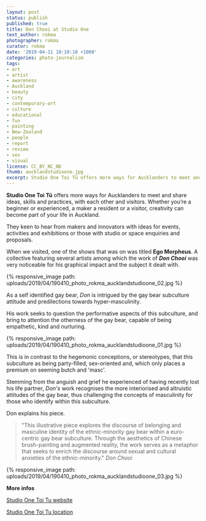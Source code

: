 ```yaml
---
layout: post
status: publish
published: true
title: Don Chooi at Studio One
text_author: rokma
photographer: rokma
curator: rokma
date: '2019-04-11 10:10:10 +1000'
categories: photo-journalism
tags:
- art
- artist
- awareness
- Auckland
- beauty
- city
- contemporary-art
- culture
- educational
- fun
- painting
- New-Zealand
- people
- report
- review
- sex
- visual
license: CC_BY_NC_ND
thumb: aucklandstudioone.jpg
excerpt: Studio One Toi Tū offers more ways for Aucklanders to meet and share ideas, skills and practices, with each other and visitors. Now showing Ego Morpheus, a collective featuring several artists among which the work of Don Chooi.
---
```


**Studio One Toi Tū** offers more ways for Aucklanders to meet and share ideas, skills and practices, with each other and visitors. Whether you’re a beginner or experienced, a maker a resident or a visitor, creativity can become part of your life in Auckland.

They keen to hear from makers and innovators with ideas for events, activities and exhibitions or those with studio or space enquiries and proposals.

When we visited, one of the shows that was on was titled **Ego Morpheus**. A collective featuring several artists among which the work of **_Don Chooi_** was very noticeable for his graphical impact and the subject it dealt with.

{% responsive_image path: uploads/2019/04/190410_photo_rokma_aucklandstudioone_02.jpg %}

As a self identified gay bear, _Don_ is intrigued by the gay bear subculture attitude and predilections towards hyper-masculinity.

His work seeks to question the performative aspects of this subculture, and bring to attention the otherness of the gay bear, capable of being empathetic, kind and nurturing.


{% responsive_image path: uploads/2019/04/190410_photo_rokma_aucklandstudioone_01.jpg %}


This is in contrast to the hegemonic conceptions, or stereotypes, that this subculture as being party-filled, sex-oriented and, which only places a premium on seeming butch and 'masc'.

Stemming from the anguish and grief he experienced of having recently lost his life partner, _Don's_ work recognises the more interiorised and altruistic attitudes of the gay bear, thus challenging the concepts of masculinity for those who identify within this subculture.



Don explains his piece.

>"This illustrative piece explores the discourse of belonging and masculine identity of the ethnic-minority gay bear within a euro-centric gay bear subculture. Through the aesthetics of Chinese brush-painting and augmented reality, the work serves as a metaphor that seeks to enrich the discourse around sexual and cultural anxieties of the ethnic-minority." _Don Chooi_

{% responsive_image path: uploads/2019/04/190410_photo_rokma_aucklandstudioone_03.jpg %}




**More infos**

[Studio One Toi Tu website](http://www.studioone.org.nz/contact/)

[Studio One Toi Tu location](https://goo.gl/maps/B9i3XTxsxun)
